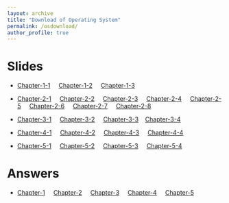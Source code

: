 ```yaml
---
layout: archive
title: "Download of Operating System"
permalink: /osdownload/
author_profile: true
---
```


Slides 
======
* [Chapter-1-1](../osdownload/chapter1/1.1_操作系统基本概念.pdf)&nbsp;&nbsp;&nbsp;&nbsp;     [Chapter-1-2](../osdownload/chapter1/1.2_操作系统形成与发展.pdf)&nbsp;&nbsp;&nbsp;&nbsp;       [Chapter-1-3](../osdownload/chapter1/1.3_操作系统结构设计.pdf)

* [Chapter-2-1](../osdownload/chapter2/2.1_进程及其实现.pdf)&nbsp;&nbsp;&nbsp;&nbsp;     [Chapter-2-2](../osdownload/chapter2/2.2_进程控制.pdf)&nbsp;&nbsp;&nbsp;&nbsp; [Chapter-2-3](../osdownload/chapter2/2.3_处理器调度.pdf)&nbsp;&nbsp;&nbsp;&nbsp; [Chapter-2-4](../osdownload/chapter2/2.4_进程联系.pdf)&nbsp;&nbsp;&nbsp;&nbsp; [Chapter-2-5](../osdownload/chapter2/2.5_临界区管理.pdf)&nbsp;&nbsp;&nbsp;&nbsp; [Chapter-2-6](../osdownload/chapter2/2.6_信号量与PV操作.pdf)&nbsp;&nbsp;&nbsp;&nbsp; [Chapter-2-7](../osdownload/chapter2/2.7_进程通信.pdf)&nbsp;&nbsp;&nbsp;&nbsp; [Chapter-2-8](../osdownload/chapter2/2.8_进程死锁.pdf)

* [Chapter-3-1](../osdownload/chapter3/3.1_存储管理基本概念.pdf)&nbsp;&nbsp;&nbsp;&nbsp;  [Chapter-3-2](../osdownload/chapter3/3.2_分页存储管理机制.pdf)&nbsp;&nbsp;&nbsp;&nbsp; [Chapter-3-3](../osdownload/chapter3/3.3_分段存储管理机制.pdf)&nbsp;&nbsp;&nbsp;&nbsp;[Chapter-3-4](../osdownload/chapter3/3.4_虚拟存储管理机制.pdf)&nbsp;&nbsp;&nbsp;&nbsp;

* [Chapter-4-1](../osdownload/chapter4/4.1_设备管理基本概念.pdf)&nbsp;&nbsp;&nbsp;&nbsp;  [Chapter-4-2](../osdownload/chapter4/4.2_设备控制方式.pdf)&nbsp;&nbsp;&nbsp;&nbsp; [Chapter-4-3](../osdownload/chapter4/4.3_缓冲技术.pdf)&nbsp;&nbsp;&nbsp;&nbsp; [Chapter-4-4](../osdownload/chapter4/4.4_外存储设备管理.pdf) 

* [Chapter-5-1](../osdownload/chapter5/5.1_文件管理基本概念.pdf)&nbsp;&nbsp;&nbsp;&nbsp;  [Chapter-5-2](../osdownload/chapter5/5.2_文件目录.pdf)&nbsp;&nbsp;&nbsp;&nbsp; [Chapter-5-3](../osdownload/chapter5/5.3_文件的物理结构.pdf)&nbsp;&nbsp;&nbsp;&nbsp; [Chapter-5-4](../osdownload/chapter5/5.4_文件安全.pdf) 
 


Answers 
====== 
* [Chapter-1](../osdownload/第1章_操作系统绪论_习题答案.pdf)&nbsp;&nbsp;&nbsp;&nbsp; [Chapter-2](../osdownload/第2章_处理器管理_习题答案.pdf)&nbsp;&nbsp;&nbsp;&nbsp; [Chapter-3](../osdownload/第3章_存储管理_习题答案.pdf)&nbsp;&nbsp;&nbsp;&nbsp; [Chapter-4](../osdownload/第4章_IO设备管理_习题答案.pdf)&nbsp;&nbsp;&nbsp;&nbsp; [Chapter-5](../osdownload/第5章_文件管理_习题答案.pdf) 
 









